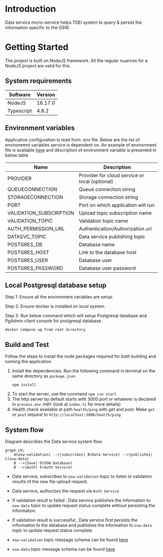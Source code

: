 # Introduction 
Data service micro-service helps TDEI system to query & persist the information specific to the OSW.

# Getting Started
The project is built on NodeJS framework. All the regular nuances for a NodeJS project are valid for this.

## System requirements
| Software | Version|
|----|---|
| NodeJS | 16.17.0|
| Typescript | 4.8.2 |

## Environment variables

Application configuration is read from .env file. Below are the list of environemnt variables service is dependent on. An example of environment file is available [here](./env.example) and description of environment variable is presented in below table

|Name| Description |
|--|--|
| PROVIDER | Provider for cloud service or local (optional)|
|QUEUECONNECTION | Queue connection string |
|STORAGECONNECTION | Storage connection string|
|PORT |Port on which application will run|
|VALIDATION_SUBSCRIPTION | Upload topic subscription name|
|VALIDATION_TOPIC | Validation topic name|
|AUTH_PERMISSION_URL | Authentication/Authorization url|
|DATASVC_TOPIC | Data service publishing topic|
|POSTGRES_DB | Database name|
|POSTGRES_HOST| Link to the database host |
|POSTGRES_USER| Database user |
|POSTGRES_PASSWORD| Database user password|

## Local Postgresql database setup

Step 1: Ensure all the environment variables are setup.

Step 2: Ensure docker is installed on local system. 

Step 3: Run below command which will setup Postgresql database and PgAdmin client console for postgresql database.

```docker compose up from root directory```

## Build and Test

Follow the steps to install the node packages required for both building and running the application

1. Install the dependencies. Run the following command in terminal on the same directory as `package.json`
    ```shell
    npm install
    ```
2. To start the server, use the command `npm run start`
3. The http server by default starts with 3000 port or whatever is declared in `process.env.PORT` (look at `index.ts` for more details)
4. Health check available at path `health/ping` with get and post. Make `get` or `post` request to `http://localhost:3000/health/ping`


## System flow

Diagram describes the Data service system flow

```mermaid
graph LR;
    A[osw-validation] -->|subscribes| B(Data Service) -->|publishes| C(osw-data)
    B -->|Save| D(OSW Database)
    B -->|Auth| E(Auth Service)
```

- Data service, subscribes to `osw-validation` topic to listen to validation results of the osw file upload request.

- Data service, authorizes the request via `Auth Service` 

- If validation result is failed , Data service publishes the information to `osw-data` topic to update request status complete without persisting the information.

- If validation result is successful , Data service first persists the information to the database and publishes the information to `osw-data` topic to update request status complete.

- `osw-validation` topic message schema can be found [here](https://github.com/TaskarCenterAtUW/TDEI-event-messages/blob/dev/schema/osw-validation-schema.json)

- `osw-data` topic message schema can be found [here](https://github.com/TaskarCenterAtUW/TDEI-event-messages/blob/dev/schema/osw-validation-schema.json)


